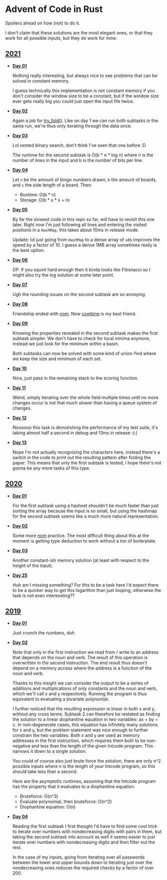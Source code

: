 # Advent of Code in Rust

Spoilers ahead on how (not) to do it.

I don't claim that these solutions are the most elegant ones, or that
they work for all possible inputs, but they do work for mine.

## [2021](https://adventofcode.com/2021)

- [**Day 01**](https://adventofcode.com/2021/day/1)

  Nothing really interesting, but always nice to see problems that can be
  solved in constant memory.

  I guess technically this implementation is not constant memory if you
  don't consider the window size to be a constant, but if the window size
  ever gets really big you could just open the input file twice.

- [**Day 02**](https://adventofcode.com/2021/day/2)

  Again a job for [try_fold()][doc_try_fold]. Like on day 1 we can run both
  subtasks in the same run, we're thus only iterating through the data once.

- [**Day 03**](https://adventofcode.com/2021/day/3)

  Lol nested binary search, don't think I've seen that one before :D

  The runtime for the second subtask is O(b * n * log n) where n is the number
  of lines in the input and b is the number of bits per line.

- [**Day 04**](https://adventofcode.com/2021/day/4)

  Let `n` be the amount of bingo numbers drawn, `b` the amount of boards, and
  `s` the side length of a board. Then:

  * Runtime: O(b * n)
  * Storage: O(b * s * s + n)

- [**Day 05**](https://adventofcode.com/2021/day/5)

  By far the slowest code in this repo so far, will have to revisit this one
  later. Right now I'm just following all lines and entering the visited
  positions in a `HashMap`, this takes about 10ms in release mode.

  Update: lol just going from `HashMap` to a dense array of `u8`s improves the
  speed by a factor of 10. I guess a dense 1MB array sometimes really is the 
  best option.

- [**Day 06**](https://adventofcode.com/2021/day/6)

  DP. If you squint hard enough then it kinda looks like Fibonacci so I might
  also try the log solution at some later point.

- [**Day 07**](https://adventofcode.com/2021/day/7)

  Ugh the rounding issues on the second subtask are so annoying.

- [**Day 08**](https://adventofcode.com/2021/day/8)

  Friendship ended with [nom][crate_nom]. Now [combine][crate_combine] is my
  best friend.

- [**Day 09**](https://adventofcode.com/2021/day/9)

  Knowing the properties revealed in the second subtask makes the first subtask
  simpler. We don't have to check for local minima anymore, instead we just
  look for the minimum within a basin.

  Both subtasks can now be solved with some kind of union-find where we keep
  the size and minimum of each set.

- [**Day 10**](https://adventofcode.com/2021/day/10)

  Nice, just pass in the remaining stack to the scoring function.

- [**Day 11**](https://adventofcode.com/2021/day/11)

  Weird, simply iterating over the whole field multiple times until no more
  changes occur is not that much slower than having a queue system of changes.

- [**Day 12**](https://adventofcode.com/2021/day/12)

  Noooooo this task is demolishing the performance of my test suite, it's
  taking almost half a second in debug and 13ms in release :(:(

- [**Day 13**](https://adventofcode.com/2021/day/13)

  Nope I'm not actually recognizing the characters here, instead there's a
  switch in the code to print out the resulting pattern after folding the
  paper. This means that only the first subtask is tested, I hope there's not
  gonna be any more tasks of this type.

## [2020](https://adventofcode.com/2020)

- [**Day 01**](https://adventofcode.com/2020/day/1)

  For the first subtask using a hashset shouldn't be much faster than just 
  sorting the array because the input is so small, but using the hashmap for
  the second subtask seems like a much more natural representation.

- [**Day 02**](https://adventofcode.com/2020/day/2)

  Some more [nom][crate_nom] practice. The most difficult thing about this at
  the moment is getting type deduction to work without a ton of boilerplate.

- [**Day 03**](https://adventofcode.com/2020/day/3)

  Another constant-ish memory solution (at least with respect to the height of
  the input).

- [**Day 25**](https://adventofcode.com/2020/day/25)

  Huh am I missing something? For this to be a task here I'd expect there to be
  a quicker way to get this logarithm than just looping, otherwise the task is
  not even interessting??

## [2019](https://adventofcode.com/2019)

- [**Day 01**](https://adventofcode.com/2019/day/1)

  Just crunch the numbers, duh

- [**Day 02**](https://adventofcode.com/2019/day/2)

  Note that only in the first instruction we read from / write to an address
  that depends on the noun and verb. The result of this operation is overwritten
  in the second instruction. The end result thus doesn't depend on a memory
  access where the address is a function of the noun and verb.

  Thanks to this insight we can consider the output to be a series of additions
  and multiplications of only constants and the noun and verb, which we'll call
  x and y respectively. Running the program is thus equivalent to evaluating
  a bivariate polynomial.

  I further noticed that the resulting expression is linear in both x and y,
  without any cross terms. Subtask 2 can therefore be restated as finding the
  solution to a linear diophantine equation in two variables: ax + by = c. In
  non-degenerate cases, this equation has infinitely many solutions for x and
  y, but the problem statement was nice enough to further constrain the two
  variables. Both x and y are used as memory addresses in the first instruction,
  which requires them both to be non-negative and less than the length of the
  given Intcode program. This narrows it down to a single solution.

  You could of course also just brute force the solution, there are only n^2
  possible inputs where n is the length of your Intcode program, so this should
  take less than a second.

  Here are the asymptotic runtimes, assuming that the Intcode program has
  the property that it evaluates to a diophantine equation.

  * Bruteforce: O(n^3)
  * Evaluate polynomial, then bruteforce: O(n^2)
  * Diophantine equation: O(n)
  
- [**Day 04**](https://adventofcode.com/2019/day/4)

  Reading the first subtask I first thought I'd have to find some cool trick to
  iterate over numbers with nondecreasing digits with pairs in them, but taking
  the second subtask into account as well it seems easier to just iterate over
  numbers with nondecreasing digits and then filter out the rest.

  In the case of my inputs, going from iterating over all passwords between the
  lower and upper bounds down to iterating just over the nondecreasing ones
  reduces the required checks by a factor of over 200.

[doc_try_fold]: https://doc.rust-lang.org/std/iter/trait.Iterator.html#method.try_fold
[crate_nom]: https://crates.io/crates/nom
[crate_combine]: https://crates.io/crates/combine
